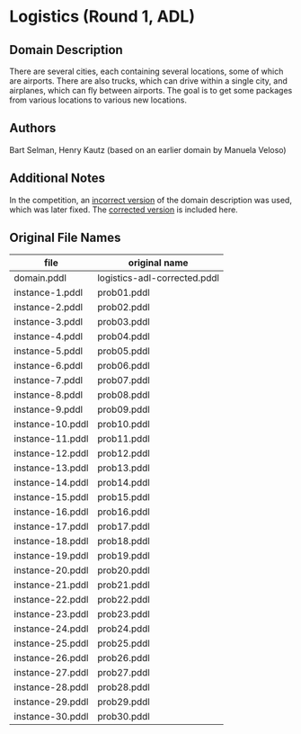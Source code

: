 # Logistics (Round 1, ADL)

## Domain Description

There are several cities, each containing several locations, some of which are airports.
There are also trucks, which can drive within a single city, and airplanes, which can fly between airports.
The goal is to get some packages from various locations to various new locations.

## Authors

Bart Selman, Henry Kautz (based on an earlier domain by Manuela Veloso)

## Additional Notes

In the competition, an [incorrect version][1] of the domain description was used, which was later fixed.
The [corrected version][2] is included here.

## Original File Names

| file              | original name                |
|-------------------|------------------------------|
| domain.pddl       | logistics-adl-corrected.pddl |
| instance-1.pddl   | prob01.pddl                  |
| instance-2.pddl   | prob02.pddl                  |
| instance-3.pddl   | prob03.pddl                  |
| instance-4.pddl   | prob04.pddl                  |
| instance-5.pddl   | prob05.pddl                  |
| instance-6.pddl   | prob06.pddl                  |
| instance-7.pddl   | prob07.pddl                  |
| instance-8.pddl   | prob08.pddl                  |
| instance-9.pddl   | prob09.pddl                  |
| instance-10.pddl  | prob10.pddl                  |
| instance-11.pddl  | prob11.pddl                  |
| instance-12.pddl  | prob12.pddl                  |
| instance-13.pddl  | prob13.pddl                  |
| instance-14.pddl  | prob14.pddl                  |
| instance-15.pddl  | prob15.pddl                  |
| instance-16.pddl  | prob16.pddl                  |
| instance-17.pddl  | prob17.pddl                  |
| instance-18.pddl  | prob18.pddl                  |
| instance-19.pddl  | prob19.pddl                  |
| instance-20.pddl  | prob20.pddl                  |
| instance-21.pddl  | prob21.pddl                  |
| instance-22.pddl  | prob22.pddl                  |
| instance-23.pddl  | prob23.pddl                  |
| instance-24.pddl  | prob24.pddl                  |
| instance-25.pddl  | prob25.pddl                  |
| instance-26.pddl  | prob26.pddl                  |
| instance-27.pddl  | prob27.pddl                  |
| instance-28.pddl  | prob28.pddl                  |
| instance-29.pddl  | prob29.pddl                  |
| instance-30.pddl  | prob30.pddl                  |




[1]:additional-notes/domain-incorrect.pddl
[2]:domain.pddl
